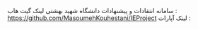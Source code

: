 سامانه انتقادات و پیشنهادات دانشگاه شهید بهشتی
لینک گیت هاب : https://github.com/MasoumehKouhestani/IEProject
لینک آپارات : 